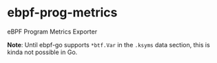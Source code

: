 # ebpf-prog-metrics

eBPF Program Metrics Exporter

**Note**: Until ebpf-go supports `*btf.Var` in the `.ksyms` data section, this is kinda not possible in Go.

